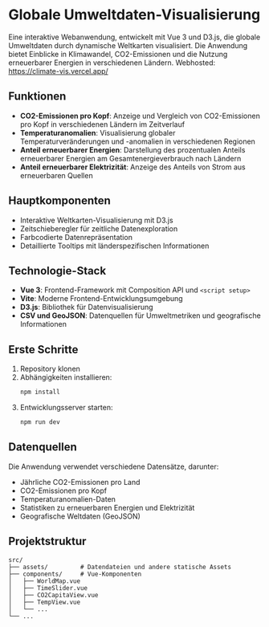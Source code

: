 # Globale Umweltdaten-Visualisierung

Eine interaktive Webanwendung, entwickelt mit Vue 3 und D3.js, die globale Umweltdaten durch dynamische Weltkarten visualisiert. Die Anwendung bietet Einblicke in Klimawandel, CO2-Emissionen und die Nutzung erneuerbarer Energien in verschiedenen Ländern.
Webhosted: https://climate-vis.vercel.app/

## Funktionen

- **CO2-Emissionen pro Kopf**: Anzeige und Vergleich von CO2-Emissionen pro Kopf in verschiedenen Ländern im Zeitverlauf
- **Temperaturanomalien**: Visualisierung globaler Temperaturveränderungen und -anomalien in verschiedenen Regionen
- **Anteil erneuerbarer Energien**: Darstellung des prozentualen Anteils erneuerbarer Energien am Gesamtenergieverbrauch nach Ländern
- **Anteil erneuerbarer Elektrizität**: Anzeige des Anteils von Strom aus erneuerbaren Quellen

## Hauptkomponenten

- Interaktive Weltkarten-Visualisierung mit D3.js
- Zeitschieberegler für zeitliche Datenexploration
- Farbcodierte Datenrepräsentation
- Detaillierte Tooltips mit länderspezifischen Informationen

## Technologie-Stack

- **Vue 3**: Frontend-Framework mit Composition API und `<script setup>`
- **Vite**: Moderne Frontend-Entwicklungsumgebung
- **D3.js**: Bibliothek für Datenvisualisierung
- **CSV und GeoJSON**: Datenquellen für Umweltmetriken und geografische Informationen

## Erste Schritte

1. Repository klonen
2. Abhängigkeiten installieren:
   ```bash
   npm install
   ```
3. Entwicklungsserver starten:
   ```bash
   npm run dev
   ```

## Datenquellen

Die Anwendung verwendet verschiedene Datensätze, darunter:
- Jährliche CO2-Emissionen pro Land
- CO2-Emissionen pro Kopf
- Temperaturanomalien-Daten
- Statistiken zu erneuerbaren Energien und Elektrizität
- Geografische Weltdaten (GeoJSON)

## Projektstruktur

```
src/
├── assets/         # Datendateien und andere statische Assets
├── components/     # Vue-Komponenten
│   ├── WorldMap.vue
│   ├── TimeSlider.vue
│   ├── CO2CapitaView.vue
│   ├── TempView.vue
│   └── ...
└── ...
```

